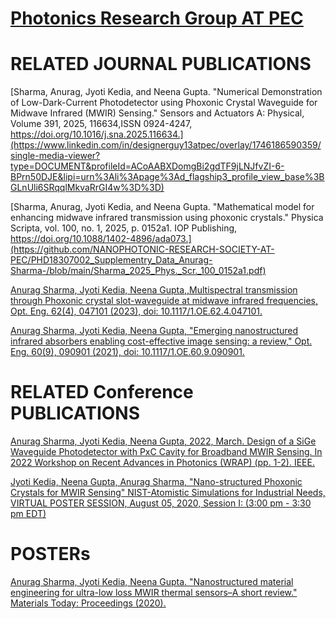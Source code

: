 
# [Photonics Research Group AT PEC](https://github.com/NANOPHOTONIC-RESEARCH-SOCIETY-AT-PEC/KNOW_ABOUT_OUR_LAB)

# RELATED JOURNAL PUBLICATIONS

[Sharma, Anurag, Jyoti Kedia, and Neena Gupta. "Numerical Demonstration of Low-Dark-Current Photodetector using Phoxonic Crystal Waveguide for Midwave Infrared (MWIR) Sensing." Sensors and Actuators A: Physical, Volume 391, 2025, 116634,ISSN 0924-4247, https://doi.org/10.1016/j.sna.2025.116634.](https://www.linkedin.com/in/designerguy13atpec/overlay/1746186590359/single-media-viewer?type=DOCUMENT&profileId=ACoAABXDomgBi2gdTF9jLNJfvZI-6-BPrn50DJE&lipi=urn%3Ali%3Apage%3Ad_flagship3_profile_view_base%3BGLnUli6SRqqlMkvaRrGI4w%3D%3D)

[Sharma, Anurag, Jyoti Kedia, and Neena Gupta. "Mathematical model for enhancing midwave infrared transmission using phoxonic crystals." Physica Scripta, vol. 100, no. 1, 2025, p. 0152a1. IOP Publishing, https://doi.org/10.1088/1402-4896/ada073.](https://github.com/NANOPHOTONIC-RESEARCH-SOCIETY-AT-PEC/PHD18307002_Supplementry_Data_Anurag-Sharma-/blob/main/Sharma_2025_Phys._Scr._100_0152a1.pdf)

[Anurag Sharma, Jyoti Kedia, Neena Gupta,,Multispectral transmission through Phoxonic crystal slot-waveguide at midwave infrared frequencies, Opt. Eng. 62(4), 047101 (2023), doi: 10.1117/1.OE.62.4.047101.](https://github.com/NANOPHOTONIC-RESEARCH-SOCIETY-AT-PEC/KNOW_ABOUT_OUR_LAB/blob/master/GALLERY/OE-20221178G_online.pdf)

[Anurag Sharma, Jyoti Kedia, Neena Gupta, "Emerging nanostructured infrared absorbers enabling cost-effective image sensing: a review," Opt. Eng. 60(9), 090901 (2021), doi: 10.1117/1.OE.60.9.090901.](https://github.com/NANOPHOTONIC-RESEARCH-SOCIETY-AT-PEC/STC_on_Integrated_Optics/blob/main/Brochure/OE-20210686V_online.pdf)

# RELATED Conference PUBLICATIONS
[Anurag Sharma, Jyoti Kedia, Neena Gupta, 2022, March. Design of a SiGe Waveguide Photodetector with PxC Cavity for Broadband MWIR Sensing. In 2022 Workshop on Recent Advances in Photonics (WRAP) (pp. 1-2). IEEE. ](https://ieeexplore.ieee.org/abstract/document/9758185)

[Jyoti Kedia, Neena Gupta, Anurag Sharma, "Nano-structured Phoxonic Crystals for MWIR Sensing" NIST-Atomistic Simulations for Industrial Needs, VIRTUAL POSTER SESSION, August 05, 2020, Session I:  (3:00 pm - 3:30 pm EDT)](https://www.nist.gov/news-events/events/2020/08/atomistic-simulations-industrial-needs)

# POSTERs
[Anurag Sharma, Jyoti Kedia, Neena Gupta. "Nanostructured material engineering for ultra-low loss MWIR thermal sensors–A short review." Materials Today: Proceedings (2020).](https://doi.org/10.1016/j.matpr.2020.05.133)


